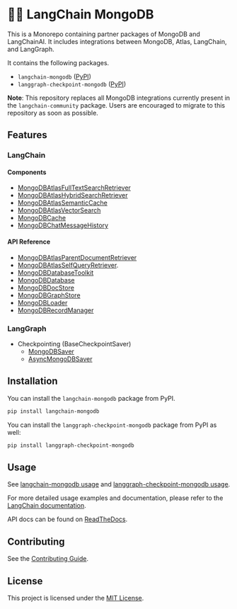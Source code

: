# 🦜️🔗 LangChain MongoDB

This is a Monorepo containing partner packages of MongoDB and LangChainAI.
It includes integrations between MongoDB, Atlas, LangChain, and LangGraph.

It contains the following packages.

- `langchain-mongodb` ([PyPI](https://pypi.org/project/langchain-mongodb/))
- `langgraph-checkpoint-mongodb` ([PyPI](https://pypi.org/project/langgraph-checkpoint-mongodb/))

**Note**: This repository replaces all MongoDB integrations currently present in the `langchain-community` package. Users are encouraged to migrate to this repository as soon as possible.

## Features

### LangChain

#### Components

- [MongoDBAtlasFullTextSearchRetriever](https://python.langchain.com/docs/integrations/providers/mongodb_atlas/#full-text-search-retriever)
- [MongoDBAtlasHybridSearchRetriever](https://python.langchain.com/docs/integrations/providers/mongodb_atlas/#hybrid-search-retriever)
- [MongoDBAtlasSemanticCache](https://python.langchain.com/docs/integrations/providers/mongodb_atlas/#mongodbatlassemanticcache)
- [MongoDBAtlasVectorSearch](https://python.langchain.com/docs/integrations/vectorstores/mongodb_atlas/)
- [MongoDBCache](https://python.langchain.com/docs/integrations/providers/mongodb_atlas/#mongodbcache)
- [MongoDBChatMessageHistory](https://python.langchain.com/docs/integrations/memory/mongodb_chat_message_history/)

#### API Reference

- [MongoDBAtlasParentDocumentRetriever](https://langchain-mongodb.readthedocs.io/en/latest/langchain_mongodb/retrievers/langchain_mongodb.retrievers.parent_document.MongoDBAtlasParentDocumentRetriever.html#langchain_mongodb.retrievers.parent_document.MongoDBAtlasParentDocumentRetriever)
- [MongoDBAtlasSelfQueryRetriever](https://langchain-mongodb.readthedocs.io/en/latest/langchain_mongodb/retrievers/langchain_mongodb.retrievers.self_querying.MongoDBAtlasSelfQueryRetriever.html).
- [MongoDBDatabaseToolkit](https://langchain-mongodb.readthedocs.io/en/latest/langchain_mongodb/agent_toolkit/langchain_mongodb.agent_toolkit.toolkit.MongoDBDatabaseToolkit.html)
- [MongoDBDatabase](https://langchain-mongodb.readthedocs.io/en/latest/langchain_mongodb/agent_toolkit/langchain_mongodb.agent_toolkit.database.MongoDBDatabase.html#langchain_mongodb.agent_toolkit.database.MongoDBDatabase)
- [MongoDBDocStore](https://langchain-mongodb.readthedocs.io/en/latest/langchain_mongodb/docstores/langchain_mongodb.docstores.MongoDBDocStore.html#langchain_mongodb.docstores.MongoDBDocStore)
- [MongoDBGraphStore](https://langchain-mongodb.readthedocs.io/en/latest/langchain_mongodb/graphrag/langchain_mongodb.graphrag.graph.MongoDBGraphStore.html)
- [MongoDBLoader](https://langchain-mongodb.readthedocs.io/en/latest/langchain_mongodb/loaders/langchain_mongodb.loaders.MongoDBLoader.html#langchain_mongodb.loaders.MongoDBLoader)
- [MongoDBRecordManager](https://langchain-mongodb.readthedocs.io/en/latest/langchain_mongodb/indexes/langchain_mongodb.indexes.MongoDBRecordManager.html#langchain_mongodb.indexes.MongoDBRecordManager)

### LangGraph

- Checkpointing (BaseCheckpointSaver)
    - [MongoDBSaver](https://langchain-mongodb.readthedocs.io/en/latest/langgraph_checkpoint_mongodb/checkpoint/langgraph.checkpoint.mongodb.saver.MongoDBSaver.html#langgraph.checkpoint.mongodb.saver.MongoDBSaver)
    - [AsyncMongoDBSaver](https://langchain-mongodb.readthedocs.io/en/latest/langgraph_checkpoint_mongodb/checkpoint/langgraph.checkpoint.mongodb.aio.AsyncMongoDBSaver.html)

## Installation

You can install the `langchain-mongodb` package from PyPI.

```bash
pip install langchain-mongodb
```

You can install the `langgraph-checkpoint-mongodb` package from PyPI as well:

```bash
pip install langgraph-checkpoint-mongodb
```

## Usage

See [langchain-mongodb usage](libs/langchain-mongodb/README.md#usage) and [langgraph-checkpoint-mongodb usage](libs/langgraph-checkpoint-mongodb/README.md#usage).

For more detailed usage examples and documentation, please refer to the [LangChain documentation](https://python.langchain.com/docs/integrations/providers/mongodb_atlas/).

API docs can be found on [ReadTheDocs](https://langchain-mongodb.readthedocs.io/en/latest/index.html).

## Contributing

See the [Contributing Guide](CONTRIBUTING.md).

## License

This project is licensed under the [MIT License](LICENSE).
